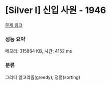 # [Silver I] 신입 사원 - 1946 

[문제 링크](https://www.acmicpc.net/problem/1946) 

### 성능 요약

메모리: 315864 KB, 시간: 4152 ms

### 분류

그리디 알고리즘(greedy), 정렬(sorting)

